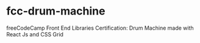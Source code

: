 # fcc-drum-machine
freeCodeCamp Front End Libraries Certification: Drum Machine made with React Js and CSS Grid
